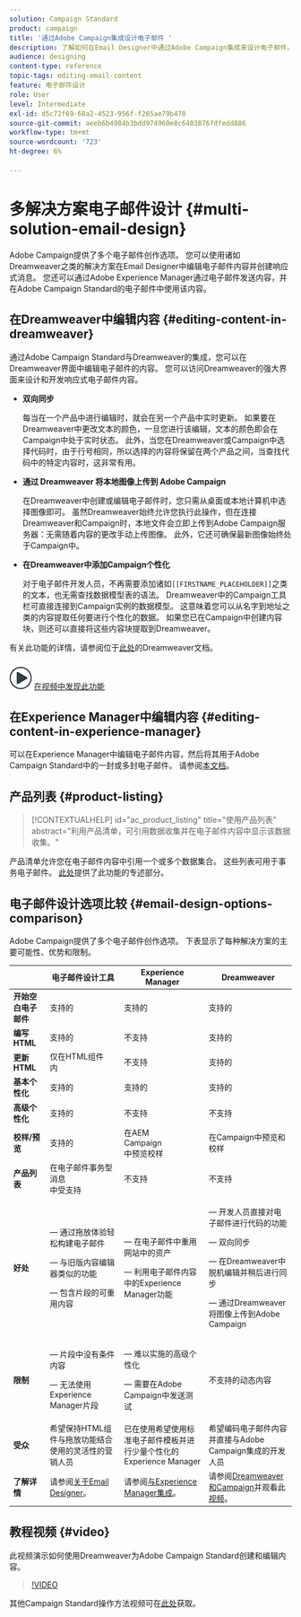 ```yaml
---
solution: Campaign Standard
product: campaign
title: '通过Adobe Campaign集成设计电子邮件 '
description: 了解如何在Email Designer中通过Adobe Campaign集成来设计电子邮件。
audience: designing
content-type: reference
topic-tags: editing-email-content
feature: 电子邮件设计
role: User
level: Intermediate
exl-id: d5c72f69-68a2-4523-956f-f265ae79b470
source-git-commit: aeeb6b4984b3bdd974960e8c6403876fdfedd886
workflow-type: tm+mt
source-wordcount: '723'
ht-degree: 6%

---
```


# 多解决方案电子邮件设计 {#multi-solution-email-design}

Adobe Campaign提供了多个电子邮件创作选项。 您可以使用诸如Dreamweaver之类的解决方案在Email Designer中编辑电子邮件内容并创建响应式消息。 您还可以通过Adobe Experience Manager通过电子邮件发送内容，并在Adobe Campaign Standard的电子邮件中使用该内容。

## 在Dreamweaver中编辑内容 {#editing-content-in-dreamweaver}

通过Adobe Campaign Standard与Dreamweaver的集成，您可以在Dreamweaver界面中编辑电子邮件的内容。 您可以访问Dreamweaver的强大界面来设计和开发响应式电子邮件内容。

* **双向同步**

   每当在一个产品中进行编辑时，就会在另一个产品中实时更新。 如果要在Dreamweaver中更改文本的颜色，一旦您进行该编辑，文本的颜色即会在Campaign中处于实时状态。 此外，当您在Dreamweaver或Campaign中选择代码时，由于行号相同，所以选择的内容将保留在两个产品之间，当查找代码中的特定内容时，这非常有用。

* **通过 Dreamweaver 将本地图像上传到 Adobe Campaign**

   在Dreamweaver中创建或编辑电子邮件时，您只需从桌面或本地计算机中选择图像即可。 虽然Dreamweaver始终允许您执行此操作，但在连接Dreamweaver和Campaign时，本地文件会立即上传到Adobe Campaign服务器：无需随着内容的更改手动上传图像。 此外，它还可确保最新图像始终处于Campaign中。

* **在Dreamweaver中添加Campaign个性化**

   对于电子邮件开发人员，不再需要添加诸如`[[FIRSTNAME_PLACEHOLDER]]`之类的文本，也无需查找数据模型表的语法。 Dreamweaver中的Campaign工具栏可直接连接到Campaign实例的数据模型。 这意味着您可以从名字到地址之类的内容提取任何要进行个性化的数据。 如果您已在Campaign中创建内容块，则还可以直接将这些内容块提取到Dreamweaver。

有关此功能的详情，请参阅位于[此处](https://helpx.adobe.com/cn/dreamweaver/using/working-with-dreamweaver-and-campaign.html)的Dreamweaver文档。

![](assets/do-not-localize/how-to-video.png) [在视频中发现此功能](#video)

## 在Experience Manager中编辑内容 {#editing-content-in-experience-manager}

可以在Experience Manager中编辑电子邮件内容，然后将其用于Adobe Campaign Standard中的一封或多封电子邮件。 请参阅[本文档](../../integrating/using/integrating-with-experience-manager.md)。

## 产品列表 {#product-listing}

>[!CONTEXTUALHELP]
>id="ac_product_listing"
>title="使用产品列表"
>abstract="利用产品清单，可引用数据收集并在电子邮件内容中显示该数据收集。"

产品清单允许您在电子邮件内容中引用一个或多个数据集合。 这些列表可用于事务电子邮件。 [此处](../../designing/using/using-product-listings.md)提供了此功能的专述部分。

## 电子邮件设计选项比较 {#email-design-options-comparison}

Adobe Campaign提供了多个电子邮件创作选项。 下表显示了每种解决方案的主要可能性、优势和限制。

<table> 
 <thead> 
  <tr> 
   <th> </th> 
   <th> 电子邮件设计工具<br /> </th> 
   <th> Experience Manager<br /> </th> 
   <th> Dreamweaver<br /> </th> 
  </tr> 
 </thead> 
 <tbody> 
  <tr> 
   <td> <strong>开始空白电子邮件</strong><br /> </td> 
   <td> 支持的<br /> </td> 
   <td> 支持的<br /> </td> 
   <td> 支持的<br /> </td> 
  </tr> 
  <tr> 
   <td> <strong>编写HTML</strong><br /> </td> 
   <td> 支持的<br /> </td> 
   <td> 不支持<br /> </td> 
   <td> 支持的<br /> </td> 
  </tr> 
  <tr> 
   <td> <strong>更新HTML</strong><br /> </td> 
   <td> 仅在HTML组件<br />内 </td> 
   <td> 不支持<br /> </td> 
   <td> 支持的<br /> </td> 
  </tr> 
  <tr> 
   <td> <strong>基本个性化</strong><br /> </td> 
   <td> 支持的<br /> </td> 
   <td> 支持的<br /> </td> 
   <td> 支持的<br /> </td> 
  </tr> 
  <tr> 
   <td> <strong>高级个性化</strong><br /> </td> 
   <td> 支持的<br /> </td> 
   <td> 不支持<br /> </td> 
   <td> 不支持<br /> </td> 
  </tr> 
  <tr> 
   <td> <strong>校样/预览</strong><br /> </td> 
   <td> 支持的<br /> </td> 
   <td> 在AEM<br /> Campaign<br />中预览校样 </td> 
   <td> 在Campaign中预览和校样<br /> </td> 
  </tr> 
  <tr> 
   <td> <strong>产品列表</strong><br /> </td> 
   <td> 在电子邮件事务型消息<br />中受支持 </td> 
   <td> 不支持<br /> </td> 
   <td> 不支持<br /> </td> 
  </tr> 
  <tr> 
   <td> <strong>好处</strong><br /> </td> 
   <td> 
     <p> — 通过拖放体验轻松构建电子邮件</p>
     <p> — 与旧版内容编辑器类似的功能</p>
     <p> — 包含片段的可重用内容</p>
  </td> 
   <td> 
     <p> — 在电子邮件中重用网站中的资产</p>
     <p> — 利用电子邮件内容中的Experience Manager功能</p>
    </td> 
   <td> 
    <p> — 开发人员直接对电子邮件进行代码的功能</p>
    <p> — 双向同步</p>
    <p> — 在Dreamweaver中脱机编辑并稍后进行同步</p>
    <p> — 通过Dreamweaver将图像上传到Adobe Campaign</p>
  </td> 
  </tr> 
  <tr> 
   <td> <strong>限制</strong><br /> </td> 
   <td> 
     <p> — 片段中没有条件内容</p>
     <p> — 无法使用Experience Manager片段</p>
  </td> 
   <td> 
     <p> — 难以实施的高级个性化</p>
     <p> — 需要在Adobe Campaign中发送测试</p>
  </td> 
   <td> 不支持的动态内容<br /> </td> 
  </tr> 
  <tr> 
   <td> <strong>受众</strong><br /> </td> 
   <td> 希望保持HTML组件与拖放功能结合使用的灵活性的营销人员<br /> </td> 
   <td> 已在使用希望使用标准电子邮件模板并进行少量个性化的Experience Manager<br /> </td> 
   <td> 希望编码电子邮件内容并直接与Adobe Campaign集成的开发人员<br /> </td> 
  </tr> 
  <tr> 
   <td> <strong>了解详情</strong><br /> </td> 
   <td> 请参阅<a href="../../designing/using/designing-content-in-adobe-campaign.md">关于Email Designer</a>。<br /> </td> 
   <td> 请参阅<a href="../../integrating/using/integrating-with-experience-manager.md">与Experience Manager集成</a>。<br /> </td> 
   <td> 请参阅<a href="https://helpx.adobe.com/dreamweaver/using/working-with-dreamweaver-and-campaign.html">Dreamweaver和Campaign</a>并观看此<a href="#video">视频</a>。<br /> </td> 
  </tr> 
 </tbody> 
</table>

## 教程视频 {#video}

此视频演示如何使用Dreamweaver为Adobe Campaign Standard创建和编辑内容。

>[!VIDEO](https://video.tv.adobe.com/v/23121?quality=12&captions=eng)

其他Campaign Standard操作方法视频可在[此处](https://experienceleague.adobe.com/docs/campaign-standard-learn/tutorials/overview.html?lang=zh-Hans)获取。
